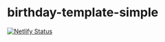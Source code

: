 # birthday-template-simple
[![Netlify Status](https://api.netlify.com/api/v1/badges/9af92c89-e139-43e5-96ff-afe41afae1d9/deploy-status)](https://app.netlify.com/sites/focused-williams-2308e4/deploys)

 
